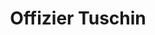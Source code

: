 ---
title: Offizier Tuschin
name: Tuschin
alias: Tuschin
group: Russische Armee
rank: Offizier
priority: 5
---